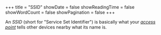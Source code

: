 +++
title = "SSID"
showDate = false
showReadingTime = false
showWordCount = false
showPagination = false
+++

An _SSID_ (short for "Service Set Identifier") is basically what your [_access point_](/arch-install-guide/glossary/access-point) tells other devices nearby what its name is.